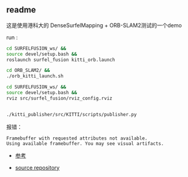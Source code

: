 ##  readme
这是使用港科大的 DenseSurfelMapping + ORB-SLAM2测试的一个demo


run :
```bash
cd SURFELFUSION_ws/ &&
source devel/setup.bash && 
roslaunch surfel_fusion kitti_orb.launch

cd ORB_SLAM2/ &&
./orb_kitti_launch.sh

cd SURFELFUSION_ws/ && 
source devel/setup.bash &&
rviz src/surfel_fusion/rviz_config.rviz 


./kitti_publisher/src/KITTI/scripts/publisher.py

```

报错：
```
Framebuffer with requested attributes not available. 
Using available framebuffer. You may see visual artifacts.
```
- [参考](https://blog.csdn.net/weixin_42656998/article/details/99855639)

- [source repository](https://github.com/HKUST-Aerial-Robotics/DenseSurfelMapping)
